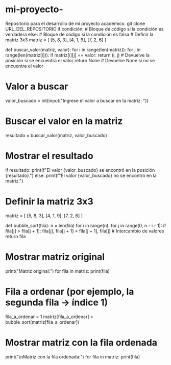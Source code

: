 # mi-proyecto-
 Repositorio para el desarrollo de mi proyecto académico.
git clone URL_DEL_REPOSITORIO
if condición:
    # Bloque de código si la condición es verdadera
else:
    # Bloque de código si la condición es falsa
    # Definir la matriz 3x3
matriz = [
    [5, 8, 3],
    [4, 1, 9],
    [7, 2, 6]
]

def buscar_valor(matriz, valor):
    for i in range(len(matriz)):
        for j in range(len(matriz[i])):
            if matriz[i][j] == valor:
                return (i, j)  # Devuelve la posición si se encuentra el valor
    return None  # Devuelve None si no se encuentra el valor

# Valor a buscar
valor_buscado = int(input("Ingrese el valor a buscar en la matriz: "))

# Buscar el valor en la matriz
resultado = buscar_valor(matriz, valor_buscado)

# Mostrar el resultado
if resultado:
    print(f"El valor {valor_buscado} se encontró en la posición {resultado}.")
else:
    print(f"El valor {valor_buscado} no se encontró en la matriz.")

# Definir la matriz 3x3
matriz = [
    [5, 8, 3],
    [4, 1, 9],
    [7, 2, 6]
]

def bubble_sort(fila):
    n = len(fila)
    for i in range(n):
        for j in range(0, n - i - 1):
            if fila[j] > fila[j + 1]:
                fila[j], fila[j + 1] = fila[j + 1], fila[j]  # Intercambio de valores
    return fila

# Mostrar matriz original
print("Matriz original:")
for fila in matriz:
    print(fila)

# Fila a ordenar (por ejemplo, la segunda fila -> índice 1)
fila_a_ordenar = 1
matriz[fila_a_ordenar] = bubble_sort(matriz[fila_a_ordenar])

# Mostrar matriz con la fila ordenada
print("\nMatriz con la fila ordenada:")
for fila in matriz:
    print(fila)

